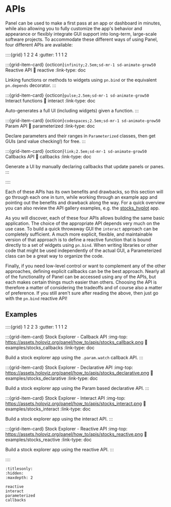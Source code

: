 # APIs

Panel can be used to make a first pass at an app or dashboard in minutes, while also allowing you to fully customize the app's behavior and appearance or flexibly integrate GUI support into long-term, large-scale software projects. To accommodate these different ways of using Panel, four different APIs are available:

::::{grid} 1 2 2 4
:gutter: 1 1 1 2

:::{grid-item-card} {octicon}`infinity;2.5em;sd-mr-1 sd-animate-grow50` Reactive API
:link: reactive
:link-type: doc

Linking functions or methods to widgets using ``pn.bind`` or the equivalent ``pn.depends`` decorator.
:::

:::{grid-item-card} {octicon}`pulse;2.5em;sd-mr-1 sd-animate-grow50` Interact functions
:link: interact
:link-type: doc

Auto-generates a full UI (including widgets) given a function.
:::

:::{grid-item-card} {octicon}`codespaces;2.5em;sd-mr-1 sd-animate-grow50` Param API
:link: parameterized
:link-type: doc

Declare parameters and their ranges in `Parameterized` classes, then get GUIs (and value checking!) for free.
:::


:::{grid-item-card} {octicon}`link;2.5em;sd-mr-1 sd-animate-grow50` Callbacks API
:link: callbacks
:link-type: doc

Generate a UI by manually declaring callbacks that update panels or panes.
:::

::::

Each of these APIs has its own benefits and drawbacks, so this section will go through each one in turn, while working through an example app and pointing out the benefits and drawback along the way. For a quick overview you can also review the API gallery examples, e.g. the [stocks_hvplot](../../gallery/apis/stocks_hvplot.ipynb) app.

As you will discover, each of these four APIs allows building the same basic application. The choice of the appropriate API depends very much on the use case. To build a quick throwaway GUI the ``interact`` approach can be completely sufficient. A much more explicit, flexible, and maintainable version of that approach is to define a reactive function that is bound directly to a set of widgets using `pn.bind`. When writing libraries or other code that might be used independently of the actual GUI, a Parameterized class can be a great way to organize the code.

Finally, if you need low-level control or want to complement any of the other approaches, defining explicit callbacks can be the best approach. Nearly all of the functionality of Panel can be accessed using any of the APIs, but each makes certain things much easier than others. Choosing the API is therefore a matter of considering the tradeoffs and of course also a matter of preference. If you still aren't sure after reading the above, then just go with the `pn.bind` reactive API!

## Examples

::::{grid} 1 2 2 3
:gutter: 1 1 1 2

:::{grid-item-card} Stock Explorer - Callback API
:img-top: https://assets.holoviz.org/panel/how_to/apis/stocks_callback.png
:link: examples/stocks_callbacks
:link-type: doc

Build a stock explorer app using the `.param.watch` callback API.
:::

:::{grid-item-card} Stock Explorer - Declarative API
:img-top: https://assets.holoviz.org/panel/how_to/apis/stocks_declarative.png
:link: examples/stocks_declarative
:link-type: doc

Build a stock explorer app using the Param based declarative API.
:::

:::{grid-item-card} Stock Explorer - Interact API
:img-top: https://assets.holoviz.org/panel/how_to/apis/stocks_interact.png
:link: examples/stocks_interact
:link-type: doc

Build a stock explorer app using the interact API.
:::

:::{grid-item-card} Stock Explorer - Reactive API
:img-top: https://assets.holoviz.org/panel/how_to/apis/stocks_reactive.png
:link: examples/stocks_reactive
:link-type: doc

Build a stock explorer app using the reactive API.
:::

::::

```{toctree}
:titlesonly:
:hidden:
:maxdepth: 2

reactive
interact
parameterized
callbacks
```
